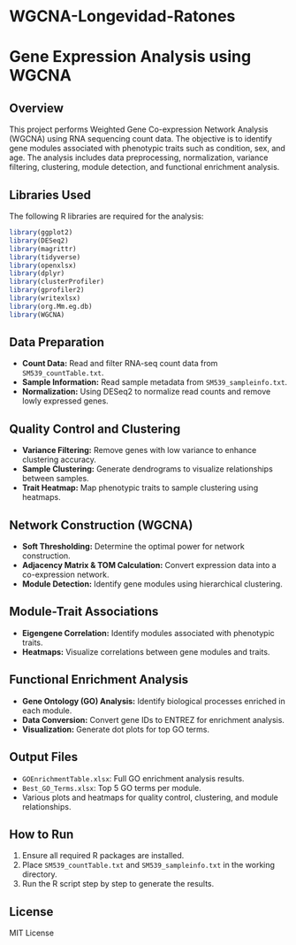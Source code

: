 # WGCNA-Longevidad-Ratones

# Gene Expression Analysis using WGCNA

## Overview
This project performs Weighted Gene Co-expression Network Analysis (WGCNA) using RNA sequencing count data. The objective is to identify gene modules associated with phenotypic traits such as condition, sex, and age. The analysis includes data preprocessing, normalization, variance filtering, clustering, module detection, and functional enrichment analysis.

## Libraries Used
The following R libraries are required for the analysis:
```r
library(ggplot2)
library(DESeq2)
library(magrittr)
library(tidyverse)
library(openxlsx)
library(dplyr)
library(clusterProfiler)
library(gprofiler2)
library(writexlsx)
library(org.Mm.eg.db)
library(WGCNA)
```

## Data Preparation
- **Count Data:** Read and filter RNA-seq count data from `SM539_countTable.txt`.
- **Sample Information:** Read sample metadata from `SM539_sampleinfo.txt`.
- **Normalization:** Using DESeq2 to normalize read counts and remove lowly expressed genes.

## Quality Control and Clustering
- **Variance Filtering:** Remove genes with low variance to enhance clustering accuracy.
- **Sample Clustering:** Generate dendrograms to visualize relationships between samples.
- **Trait Heatmap:** Map phenotypic traits to sample clustering using heatmaps.

## Network Construction (WGCNA)
- **Soft Thresholding:** Determine the optimal power for network construction.
- **Adjacency Matrix & TOM Calculation:** Convert expression data into a co-expression network.
- **Module Detection:** Identify gene modules using hierarchical clustering.

## Module-Trait Associations
- **Eigengene Correlation:** Identify modules associated with phenotypic traits.
- **Heatmaps:** Visualize correlations between gene modules and traits.

## Functional Enrichment Analysis
- **Gene Ontology (GO) Analysis:** Identify biological processes enriched in each module.
- **Data Conversion:** Convert gene IDs to ENTREZ for enrichment analysis.
- **Visualization:** Generate dot plots for top GO terms.

## Output Files
- `GOEnrichmentTable.xlsx`: Full GO enrichment analysis results.
- `Best_GO_Terms.xlsx`: Top 5 GO terms per module.
- Various plots and heatmaps for quality control, clustering, and module relationships.

## How to Run
1. Ensure all required R packages are installed.
2. Place `SM539_countTable.txt` and `SM539_sampleinfo.txt` in the working directory.
3. Run the R script step by step to generate the results.

## License
MIT License
